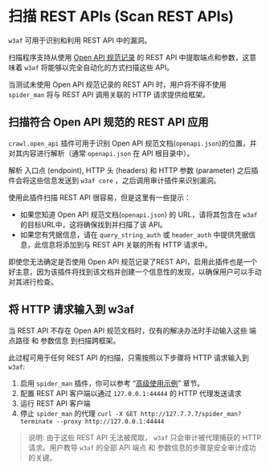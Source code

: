 # 扫描 REST APIs (Scan REST APIs)

`w3af` 可用于识别和利用 REST API 中的漏洞。

扫描程序支持从使用 [Open API 规范记录](https://swagger.io/docs/specification/about/) 的 REST API 中提取端点和参数，这意味着 `w3af` 将能够以完全自动化的方式扫描这些 API。

当测试未使用 Open API 规范记录的 REST API 时，用户将不得不使用 `spider_man` 将与 REST API 调用关联的 HTTP 请求提供给框架。


## 扫描符合 Open API 规范的 REST API 应用

`crawl.open_api` 插件可用于识别 Open API 规范文档(`openapi.json`)的位置，并对其内容进行解析（通常 `openapi.json` 在 API 根目录中）。

解析 入口点 (endpoint), HTTP 头 (headers) 和 HTTP 参数 (parameter) 之后插件会将这些信息发送到 `w3af core` ，之后调用审计插件来识别漏洞。

使用此插件扫描 REST API 很容易，但是这里有一些提示：

* 如果您知道 Open API 规范文档(`openapi.json`) 的 URL，请将其包含在 `w3af` 的目标URL中，这将确保找到并扫描了该 API。
* 如果您有凭据信息，请在 `query_string_auth` 或 `header_auth` 中提供凭据信息，此信息将添加到与 REST API 关联的所有 HTTP 请求中。

即使您无法确定是否使用 Open API 规范记录了REST API，启用此插件也是一个好主意，因为该插件将找到该文档并创建一个信息性的发现，以确保用户可以手动对其进行检查。

## 将 HTTP 请求输入到 w3af

当 REST API 不存在 Open API 规范文档时，仅有的解决办法时手动输入这些 端点路径 和 参数信息 到扫描跨框架。

此过程可用于任何 REST API 的扫描，只需按照以下步骤将 HTTP 请求输入到 `w3af`:

1. 启用 `spider_man` 插件，你可以参考 “[高级使用示例](http://docs.w3af.org/en/latest/advanced-use-cases.html)” 章节。
2. 配置 REST API 客户端以通过 `127.0.0.1:44444` 的 HTTP 代理发送请求
3. 运行 REST API 客户端
4. 停止 `spider_man` 的代理 `curl -X GET http://127.7.7.7/spider_man?terminate --proxy http://127.0.0.1:44444`

> 说明:
> 由于这些 REST API 无法被爬取， `w3af` 只会审计被代理捕获的 HTTP 请求。用户教导 `w3af` 的全部 API 端点 和 参数信息的步骤是安全审计成功的关键。 


